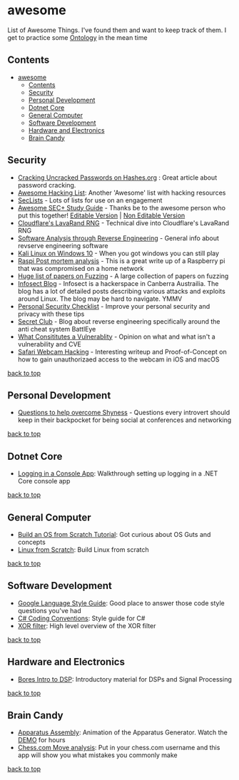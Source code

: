 # awesome

List of Awesome Things. I've found them and want to keep track of them. I get to practice some [Ontology](https://en.wikipedia.org/wiki/Ontology_(information_science)) in the mean time

## Contents

- [awesome](#awesome)
  - [Contents](#contents)
  - [Security](#security)
  - [Personal Development](#personal-development)
  - [Dotnet Core](#dotnet-core)
  - [General Computer](#general-computer)
  - [Software Development](#software-development)
  - [Hardware and Electronics](#hardware-and-electronics)
  - [Brain Candy](#brain-candy)

## Security

- [Cracking Uncracked Passwords on Hashes.org](https://www.netmux.com/blog/survivor-password-hashes) : Great article about password cracking.
- [Awesome Hacking List](https://github.com/Hack-with-Github/Awesome-Hacking): Another 'Awesome' list with hacking resources
- [SecLists](https://github.com/danielmiessler/SecLists) - Lots of lists for use on an engagement
- [Awesome SEC+ Study Guide](https://www.reddit.com/r/CompTIA/comments/5jzpei/i_passed_security_and_built_you_all_a_study_guide/) - Thanks be to the awesome person who put this together! [Editable Version](https://docs.google.com/document/d/1hXGyKDWdpJLKZWWuu5eVTh-N5simhpSlTTA-Z-dtCj0/edit?usp=sharing) | [Non Editable Version](https://docs.google.com/document/d/14xhhMVwY-agTm9n_Hov3KQRWtw0a88gOkTrfYdrgtC8/edit?usp=sharing)
- [Cloudflare's LavaRand RNG](https://blog.cloudflare.com/lavarand-in-production-the-nitty-gritty-technical-details/) - Technical dive into Cloudflare's LavaRand RNG
- [Software Analysis through Reverse Engineering](https://www.geoffchappell.com/about/analysis.htm) - General info about revserve engineering software
- [Kali Linux on Windows 10](https://whitedome.com.au/re4son/voodoo-kali/) - When you got windows you can still play
- [Raspi Post mortem analysis](http://jakob.space/blog/investigating-a-shellbot-aa-infection.html) - This is a great write up of a Raspberry pi that was compromised on a home network
- [Huge list of papers on Fuzzing](https://github.com/wcventure/FuzzingPaper) - A large collection of papers on fuzzing
- [Infosect Blog](https://blog.infosectcbr.com.au/) - Infosect is a hackerspace in Canberra Austrailia. The blog has a lot of detailed posts describing various attacks and exploits around Linux. The blog may be hard to navigate. YMMV
- [Personal Security Checklist](https://github.com/Lissy93/personal-security-checklist) - Improve your personal security and privacy with these tips
- [Secret Club](https://secret.club/) - Blog about reverse engineering specifically around the anti cheat system BattlEye
- [What Consititutes a Vulnerablity](https://boats.gitlab.io/blog/post/vulnerabilities/) - Opinion on what and what isn't a vulnerability and CVE
- [Safari Webcam Hacking](https://www.ryanpickren.com/webcam-hacking) - Interesting writeup and Proof-of-Concept on how to gain unauthorizaed access to the webcam in iOS and macOS

[back to top](#contents)

## Personal Development

- [Questions to help overcome Shyness](https://www.inc.com/alison-davis/33-questions-to-help-you-overcome-shyness-so-you-can-be-awesome-at-networking-speed-dating-mingling-or-schmoozing.html) - Questions every introvert should keep in their backpocket for being social at conferences and networking

[back to top](#contents)

## Dotnet Core

- [Logging in a Console App](https://www.blinkingcaret.com/2018/02/14/net-core-console-logging/): Walkthrough setting up logging in a .NET Core console app

[back to top](#contents)

## General Computer

- [Build an OS from Scratch Tutorial](https://github.com/cfenollosa/os-tutorial): Got curious about OS Guts and concepts
- [Linux from Scratch](http://www.linuxfromscratch.org/): Build Linux from scratch


[back to top](#contents)

## Software Development

- [Google Language Style Guide](http://google.github.io/styleguide/): Good place to answer those code style questions you've had
- [C# Coding Conventions](https://docs.microsoft.com/en-us/dotnet/csharp/programming-guide/inside-a-program/coding-conventions): Style guide for C#
- [XOR filter](https://lemire.me/blog/2019/12/19/xor-filters-faster-and-smaller-than-bloom-filters/): High level overview of the XOR filter

[back to top](#contents)

## Hardware and Electronics

- [Bores Intro to DSP](http://www.bores.com/courses/intro/basics/index.htm): Introductory material for DSPs and Signal Processing

[back to top](#contents)

## Brain Candy

- [Apparatus Assembly](https://github.com/kgolid/apparatus-assembly): Animation of the Apparatus Generator. Watch the [DEMO](https://assembly.generated.space/) for hours
- [Chess.com Move analysis](https://chesscoach.network/): Put in your chess.com username and this app will show you what mistakes you commonly make

[back to top](#contents)
